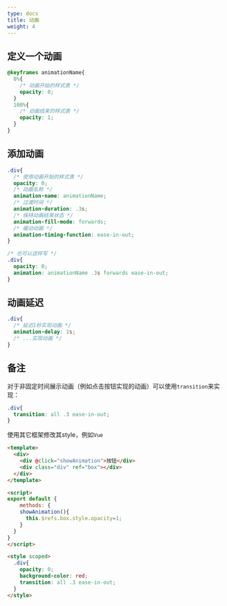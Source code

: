 ```yaml
---
type: docs
title: 动画
weight: 4
---
```



## 定义一个动画

```css
@keyframes animationName{
  0%{
    /* 动画开始的样式表 */
    opacity: 0;
  }
  100%{
    /* 动画结束的样式表 */
    opacity: 1;
  }
}
```

## 添加动画

```css
.div{
  /* 使用动画开始的样式表 */
  opacity: 0;
  /* 动画名称 */
  animation-name: animationName;
  /* 过渡时间 */
  animation-duration: .3s;
  /* 保持动画结束状态 */
  animation-fill-mode: forwards;
  /* 缓动动画 */
  animation-timing-function: ease-in-out;
}

/* 也可以这样写 */
.div{
  opacity: 0;
  animation: animationName .3s forwards ease-in-out;
}
```

## 动画延迟

```css
.div{
  /* 延迟1秒实现动画 */
  animation-delay: 1s;
  /* ...实现动画 */
}
```

## 备注
对于非固定时间展示动画（例如点击按钮实现的动画）可以使用`transition`来实现：
```css
.div{
  transition: all .3 ease-in-out;
}
```

使用其它框架修改其style，例如`Vue`
```html
<template>
  <div>
    <div @click="showAnimation">按钮</div>
    <div class="div" ref="box"></div>
  </div>
</template>

<script>
export default {
	methods: {
    showAnimation(){
      this.$refs.box.style.opacity=1;
    }
  }
}
</script>

<style scoped>
  .div{
    opacity: 0;
    background-color: red;
    transition: all .3 ease-in-out;
  }
</style>
```
